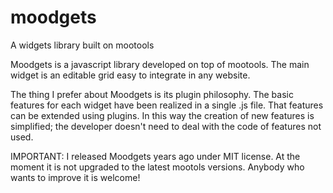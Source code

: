 moodgets
========

A widgets library built on mootools

Moodgets is a javascript library developed on top of mootools.
The main widget is an editable grid easy to integrate in any website.

The thing I prefer about Moodgets is its plugin philosophy.
The basic features for each widget have been realized in a single .js file. That features can be extended using plugins.
In this way the creation of new features is simplified; the developer doesn't need to deal with the code of features not used.

IMPORTANT:
I released Moodgets years ago under MIT license. At the moment it is not upgraded to the latest mootols versions. 
Anybody who wants to improve it is welcome!
